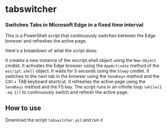 # tabswitcher
### Switches Tabs in Microsoft Edge in a fixed time interval 
This is a PowerShell script that continuously switches between the Edge browser and refreshes the active page.

Here's a breakdown of what the script does:

It creates a new instance of the wscript.shell object using the ```New-Object``` cmdlet.
It activates the Edge browser using the ```AppActivate``` method of the ```wscript.shell``` object.
It waits for 5 seconds using the ```Sleep``` cmdlet.
It switches to the next tab in the browser using the ```SendKeys``` method and the Ctrl + TAB keyboard shortcut.
It refreshes the active page using the ```SendKeys``` method and the F5 key.
The script runs in an infinite loop ```(while(1 -eq 1))``` to continuously switch and refresh the active page.
## How to use
Download the script ```tabswitcher.ps1``` and run it
